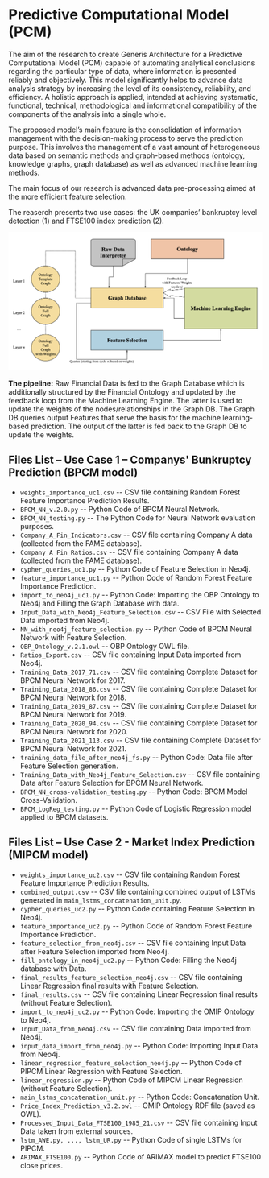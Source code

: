 # Predictive Computational Model (PCM)
The aim of the research to create Generis Architecture for a Predictive Computational Model (PCM) capable of automating analytical conclusions regarding the particular type of data, where information is presented reliably and objectively. This model significantly helps to advance data analysis strategy by increasing the level of its consistency, reliability, and efficiency. A holistic approach is applied, intended at achieving systematic, functional, technical, methodological and informational compatibility of the components of the analysis into a single whole.

The proposed model’s main feature is the consolidation of information management with the decision-making process to serve the prediction purpose. This involves the management of a vast amount of heterogeneous data based on semantic methods and graph-based methods (ontology, knowledge graphs, graph database) as well as advanced machine learning methods.

The main focus of our research is advanced data pre-processing aimed at the more efficient feature selection.

The reaserch presents two use cases: the UK companies’ bankruptcy level detection (1) and FTSE100 index prediction (2).

![PCM](Generic_Model_new2022.png)

__The pipeline:__ Raw Financial Data is fed to the Graph Database which is additionally structured by the Financial Ontology and updated by the feedback loop from the Machine Learning Engine. The latter is used to update the weights of the nodes/relationships in the Graph DB. The Graph DB queries output Features that serve the basis for the machine learning-based prediction. The output of the latter is fed back to the Graph DB to update the weights.


## Files List – Use Case 1 – Companys' Bunkruptcy Prediction (BPCM model)

- `weights_importance_uc1.csv` -- CSV file containing Random Forest Feature Importance Prediction Results.
- `BPCM_NN_v.2.0.py` -- Python Code of BPCM Neural Network.
- `BPCM_NN_testing.py` -- The Python Code for Neural Network evaluation purposes. 
- `Company_A_Fin_Indicators.csv` -- CSV file containing Company A data (collected from the FAME database).
- `Company_A_Fin_Ratios.csv` -- CSV file containing Company A data (collected from the FAME database).
- `cypher_queries_uc1.py` -- Python Code of Feature Selection in Neo4j.
- `feature_importance_uc1.py` -- Python Code of Random Forest Feature Importance Prediction.
- `import_to_neo4j_uc1.py` -- Python Code: Importing the OBP Ontology to Neo4j and Filling the Graph Database with data.
- `Input_Data_with_Neo4j_Feature_Selection.csv` -- CSV File with Selected Data imported from Neo4j.
- `NN_with_neo4j_feature_selection.py` -- Python Code of BPCM Neural Network with Feature Selection.
- `OBP_Ontology_v.2.1.owl` -- OBP Ontology OWL file.
- `Ratios_Export.csv` -- CSV file containing Input Data imported from Neo4j.
- `Training_Data_2017_71.csv` -- CSV file containing Complete Dataset for BPCM Neural Network for 2017.
- `Training_Data_2018_86.csv` -- CSV file containing Complete Dataset for BPCM Neural Network for 2018.
- `Training_Data_2019_87.csv` -- CSV file containing Complete Dataset for BPCM Neural Network for 2019.
- `Training_Data_2020_94.csv` -- CSV file containing Complete Dataset for BPCM Neural Network for 2020.
- `Training_Data_2021_113.csv` -- CSV file containing Complete Dataset for BPCM Neural Network for 2021.
- `training_data_file_after_neo4j_fs.py` -- Python Code: Data file after Feature Selection generation.
- `Training_Data_with_Neo4j_Feature_Selection.csv` -- CSV file containing Data after Feature Selection for BPCM Neural Network.
- `BPCM_NN_cross-validation_testing.py` -- Python Code: BPCM Model Cross-Validation.
- `BPCM_LogReg_testing.py` -- Python Code of Logistic Regression model applied to BPCM datasets.


## Files List – Use Case 2 - Market Index Prediction (MIPCM model)

- `weights_importance_uc2.csv` -- CSV file containing Random Forest Feature Importance Prediction Results.
- `combined_output.csv` -- CSV file containing combined output of LSTMs generated in `main_lstms_concatenation_unit.py`.
- `cypher_queries_uc2.py` -- Python Code containing Feature Selection in Neo4j.
- `feature_importance_uc2.py` -- Python Code of Random Forest Feature Importance Prediction.
- `feature_selection_from_neo4j.csv` -- CSV file containing Input Data after Feature Selection imported from Neo4j.
- `fill_ontology_in_neo4j_uc2.py` -- Python Code: Filling the Neo4j database with Data.
- `final_results_feature_selection_neo4j.csv` -- CSV file containing Linear Regression final results with Feature Selection.
- `final_results.csv` -- CSV file containing Linear Regression final results (without Feature Selection).
- `import_to_neo4j_uc2.py` -- Python Code: Importing the OMIP Ontology to Neo4j.
- `Input_Data_from_Neo4j.csv` -- CSV file containing Data imported from Neo4j.
- `input_data_import_from_neo4j.py` -- Python Code: Importing Input Data from Neo4j.
- `linear_regression_feature_selection_neo4j.py` -- Python Code of PIPCM Linear Regression with Feature Selection.
- `linear_regression.py` -- Python Code of MIPCM Linear Regression (without Feature Selection).
- `main_lstms_concatenation_unit.py` -- Python Code: Concatenation Unit.
- `Price_Index_Prediction_v3.2.owl` -- OMIP Ontology RDF file (saved as OWL).
- `Processed_Input_Data_FTSE100_1985_21.csv` -- CSV file containing Input Data taken from external sources.
- `lstm_AWE.py, ..., lstm_UR.py` -- Python Code of single LSTMs for PIPCM.
- `ARIMAX_FTSE100.py` -- Python Code of ARIMAX model to predict FTSE100 close prices.
  
